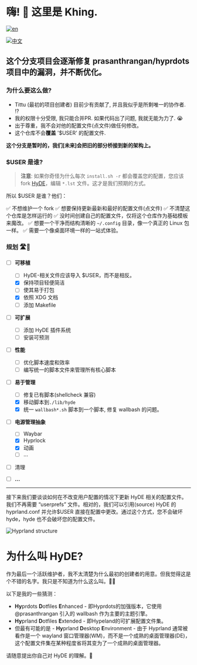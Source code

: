 # 嗨! 👋 这里是 Khing.


[![en](https://img.shields.io/badge/lang-en-red.svg)](../../Hyprdots-to-HyDE.md.md)

[![中文](https://img.shields.io/badge/lang-中文-orange.svg)](Source/docs/Hyprdots-to-HyDE.zh.md)

## 这个分支项目会逐渐修复 prasanthrangan/hyprdots 项目中的漏洞，并不断优化。

### 为什么要这么做?

- Tittu (最初的项目创建者) 目前少有贡献了, 并且我似乎是所剩唯一的协作者. ⁉️
- 我的权限十分受限, 我只能合并PR. 如果代码出了问题, 我就无能为力了. 😭
- 出于尊重，我不会对他的配置文件(点文件)做任何修改。
- 这个仓库不会**覆盖** '$USER' 的配置文件.

**这个分支是暂时的，我们[未来]会把旧的部分桥接到新的架构上。**

### $USER 是谁?

> **注意**: 如果你奇怪为什么每次 ```install.sh -r``` 都会覆盖您的配置，您应该 fork [HyDE](https://github.com/HyDE-Project/HyDE)，编辑 ```*.lst``` 文件。这才是我们预期的方式。

所以 $USER 是谁？他们：

✅ 不想维护一个 fork
✅ 想要保持更新最新和最好的配置文件(点文件)
✅ 不清楚这个仓库是怎样运行的
✅ 没时间创建自己的配置文件，仅将这个仓库作为基础模板来魔改。
✅ 想要一个干净而结构清晰的 ```~/.config``` 目录，像一个真正的 Linux 包一样。
✅ 需要一个像桌面环境一样的一站式体验。

### 规划 🛣️📍

- [ ] **可移植**

  - [ ] HyDE-相关文件应该导入 \$USER，而不是相反。 
  - [X] 保持项目轻便简洁
  - [ ] 使其易于打包
  - [X] 依照 XDG 文档
  - [ ] 添加 Makefile

- [ ] **可扩展**

  - [ ] 添加 HyDE 插件系统
  - [ ] 安装可预测

- [ ] **性能**

  - [ ] 优化脚本速度和效率
  - [ ] 编写统一的脚本文件来管理所有核心脚本

- [ ] **易于管理**
  - [ ] 修复已有脚本(shellcheck 兼容)
  - [X] 移动脚本到`./lib/hyde`
  - [X] 统一 `wallbash*.sh` 脚本到一个脚本, 修复 wallbash 的问题。
- [ ] **电源管理抽象**
  - [ ] Waybar
  - [x] Hyprlock
  - [x] 动画
  - [ ] ...
- [ ] 清理
- [ ] **...**

---

接下来我们要谈谈如何在不改变用户配置的情况下更新 HyDE 相关的配置文件。
我们不再需要 “userprefs” 文件。相对的，我们可以引用(source) HyDE 的 hyprland.conf 并允许\$USER 直接在配置中更改。通过这个方式，您不会破坏 hyde，hyde 也不会破坏您的配置文件。

![Hyprland structure](https://github.com/user-attachments/assets/91b35c2e-0003-458f-ab58-18fc29541268)

# 为什么叫 HyDE?

作为最后一个活跃维护者，我不太清楚为什么最初的创建者的用意。但我觉得这是个不错的名字。我只是不知道为什么这么叫。🤷‍♂️

以下是我的一些猜测：

- **Hy**prdots **D**otfiles **E**nhanced - 即Hyprdots的加强版本，它使用 @prasanthrangan 引入的 wallbash 作为主要的主题引擎。
- **Hy**prland **D**otfiles **E**xtended - 即Hypeland的可扩展配置文件集。
- 但最有可能的是 - **Hy**prland **D**esktop **E**nvironment - 由于 Hyprland 通常被看作是一个 wayland 窗口管理器(WM)，而不是一个成熟的桌面管理器(DE)，这个配置文件集在某种程度省将其变为了一个成熟的桌面管理器。

请随意提出你自己对 HyDE 的理解。🤔
